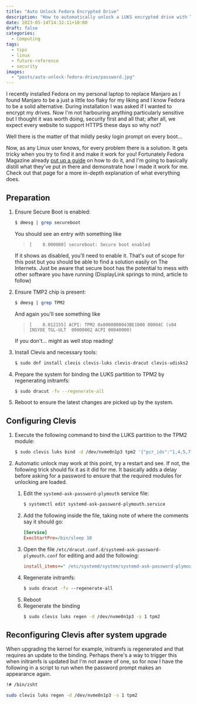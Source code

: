 ```yaml
---
title: "Auto Unlock Fedora Encrypted Drive"
description: "How to automatically unlock a LUKS encrypted drive with TPM2 in Fedora"
date: 2023-05-14T14:32:11+10:00
draft: false
categories:
  - Computing
tags:
  - tips
  - linux
  - future-reference
  - security
images:
  - "posts/auto-unlock-fedora-drive/password.jpg"
---
```

I recently installed Fedora on my personal laptop to replace Manjaro as I found Manjaro to be a just a little too flaky for my liking and I know Fedora to be a solid alternative. During installation I was asked if I wanted to encrypt my drives. Now I'm not harbouring anything particularly sensitive but I thought it was worth doing, security first and all that; after all, we expect every website to support HTTPS these days so why not?

Well there is the matter of that mildly pesky login prompt on every boot...

<!--more-->

Now, as any Linux user knows, for every problem there is a solution. It gets tricky when you try to find it and make it work for you! Fortunately Fedora Magazine already [put up a guide](https://fedoramagazine.org/automatically-decrypt-your-disk-using-tpm2/) on how to do it, and I'm going to basically distill what they've put in there and demonstrate how I made it work for me. Check out that page for a more in-depth explanation of what everything does.

## Preparation
1. Ensure Secure Boot is enabled:
    ~~~ bash
    $ dmesg | grep secureboot
    ~~~
    You should see an entry with something like 
    > `[    0.000000] secureboot: Secure boot enabled`

    If it shows as disabled, you'll need to enable it. That's out of scope for this post but you should be able to find a solution easily on The Internets. Just be aware that secure boot has the potential to mess with other software you have running (DisplayLink springs to mind, article to follow)

2. Ensure TMP2 chip is present:
    ~~~ bash
    $ dmesg | grep TPM2
    ~~~
    And again you'll see something like
    > `[    0.012155] ACPI: TPM2 0x0000000043BE1000 00004C (v04 INSYDE TGL-ULT  00000002 ACPI 00040000)`

    If you don't... might as well stop reading!

3. Install Clevis and necessary tools:
    ~~~ bash
    $ sudo dnf install clevis clevis-luks clevis-dracut clevis-udisks2 clevis-systemd
    ~~~

4. Prepare the system for binding the LUKS partition to TPM2 by regenerating initramfs:
    ~~~ bash
    $ sudo dracut -fv --regenerate-all
    ~~~

5. Reboot to ensure the latest changes are picked up by the system.

## Configuring Clevis
1. Execute the following command to bind the LUKS partition to the TPM2 module:
    ~~~ bash
    $ sudo clevis luks bind -d /dev/nvme0n1p3 tpm2 '{"pcr_ids":"1,4,5,7,9"}'
    ~~~

2. Automatic unlock may work at this point, try a restart and see. If not, the following trick should fix it as it did for me. It basically adds a delay before asking for a password to ensure that the required modules for unlocking are loaded.

    1. Edit the `systemd-ask-password-plymouth` service file:
        ~~~ bash
        $ systemctl edit systemd-ask-password-plymouth.service
        ~~~
    2. Add the following inside the file, taking note of where the comments say it should go:
        ~~~ ini
        [Service]
        ExecStartPre=/bin/sleep 10
        ~~~
    3. Open the file `/etc/dracut.conf.d/systemd-ask-password-plymouth.conf` for editing and add the following:
        ~~~ ini
        install_items+=" /etc/systemd/system/systemd-ask-password-plymouth.service.d/override.conf "
        ~~~
    4. Regenerate initramfs:
        ~~~ bash
        $ sudo dracut -fv ‐‐regenerate-all
        ~~~
    5. Reboot
    6. Regenerate the binding
        ~~~ bash
        $ sudo clevis luks regen -d /dev/nvme0n1p3 -s 1 tpm2
        ~~~

## Reconfiguring Clevis after system upgrade
When upgrading the kernel for example, initramfs is regenerated and that requires an update to the binding. Perhaps there's a way to trigger this when initramfs is updated but I'm not aware of one, so for now I have the following in a script to run when the password prompt makes an appearance again.

``` bash
!# /bin/zsht

sudo clevis luks regen -d /dev/nvme0n1p3 -s 1 tpm2
```